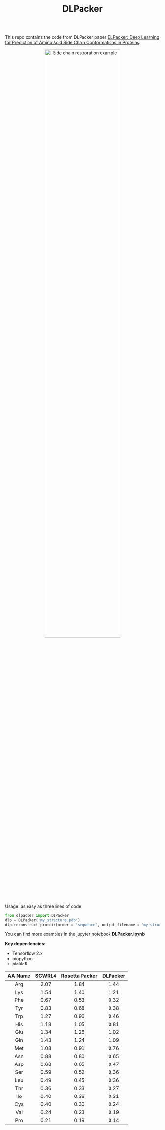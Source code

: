<br/>
<h1 align="center">DLPacker</h1>
<br/>

<br/>

This repo contains the code from DLPacker paper [DLPacker: Deep Learning for Prediction of Amino Acid Side Chain Conformations in Proteins](pending).
<br/>
<p align="center">
    <img width="70%" src="https://github.com/nekitmm/DLPacker/blob/main/img5.png" alt="Side chain restroration example">
</p>
<br/>

Usage:
as easy as three lines of code:

```python
from dlpacker import DLPacker
dlp = DLPacker('my_structure.pdb')
dlp.reconstruct_protein(order = 'sequence', output_filename = 'my_structure_repacked.pdb')
```

You can find more examples in the jupyter notebook **DLPacker.ipynb**

**Key dependencies:**
* Tensorflow 2.x
* biopython
* pickle5

<center>

|AA Name | SCWRL4 | Rosetta Packer | DLPacker|
|:------:|:------:|:--------------:|:-------:|
|  Arg   |  2.07  |      1.84      |   1.44  |
|  Lys   |  1.54  |      1.40      |   1.21  |
|  Phe   |  0.67  |      0.53      |   0.32  |
|  Tyr   |  0.83  |      0.68      |   0.38  |
|  Trp   |  1.27  |      0.96      |   0.46  |
|  His   |  1.18  |      1.05      |   0.81  |
|  Glu   |  1.34  |      1.26      |   1.02  |
|  Gln   |  1.43  |      1.24      |   1.09  |
|  Met   |  1.08  |      0.91      |   0.76  |
|  Asn   |  0.88  |      0.80      |   0.65  |
|  Asp   |  0.68  |      0.65      |   0.47  |
|  Ser   |  0.59  |      0.52      |   0.36  |
|  Leu   |  0.49  |      0.45      |   0.36  |
|  Thr   |  0.36  |      0.33      |   0.27  |
|  Ile   |  0.40  |      0.36      |   0.31  |
|  Cys   |  0.40  |      0.30      |   0.24  |
|  Val   |  0.24  |      0.23      |   0.19  |
|  Pro   |  0.21  |      0.19      |   0.14  |

</center>